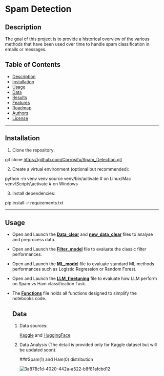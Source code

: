 # Spam Detection

## Description

The goal of this project is to provide a historical overview of the various methods that have been used over time to handle spam classification in emails or messages.

## Table of Contents

- [Description](#description)
- [Installation](#installation)
- [Usage](#usage)
- [Data](#data)
- [Results](#results)
- [Features](#features)
- [Roadmap](#roadmap)
- [Authors](#authors)
- [License](#license)

---

## Installation

1. Clone the repository:

git clone https://github.com/Corrosifu/Spam_Detection.git

2. Create a virtual environment (optional but recommended):

python -m venv venv
source venv/bin/activate # on Linux/Mac
venv\Scripts\activate # on Windows

3. Install dependencies:

pip install -r requirements.txt


---

## Usage

- Open and Launch the [**Data_clear**](https://github.com/Corrosifu/Spam_Detection/blob/main/Data_clear.ipynb) and [**new_data_clear**](https://github.com/Corrosifu/Spam_Detection/blob/main/new_data_clear.ipynb) files to analyse and preprocess data.
- Open and Launch the [**Filter_model**](https://github.com/Corrosifu/Spam_Detection/blob/main/Filter_model.ipynb) file to evaluate the classic filter performances.
- Open and Launch the [**ML_model**](https://github.com/Corrosifu/Spam_Detection/blob/main/ML_model.ipynb) file to evaluate standard ML methods performances such as Logistic Regression or Random Forest.
- Open and Launch the [**LLM_finetuning**](https://github.com/Corrosifu/Spam_Detection/blob/main/LLM_finetuning.ipynb) file to evaluate how LLM perform on Spam vs Ham classification Task.
- The [**Functions**](https://github.com/Corrosifu/Spam_Detection/blob/main/Functions.py) file holds all functions designed to simplify the notebooks code.
  
  ## Data

  1. Data sources:
    
     [Kaggle](https://www.kaggle.com/datasets/abdmental01/email-spam-dedection) and [HuggingFace](https://huggingface.co/datasets/zefang-liu/phishing-email-dataset)

  2. Data Analysis (The detail is provided only for Kaggle dataset but will be updated soon):
 
     ###Spam(1) and Ham(0) distribution 
     
     ![3a878c1d-4020-442a-a522-b8f81afcbd12](https://github.com/user-attachments/assets/55d46441-ad9f-4d07-a2de-da0954634be9)
     
    

     
  
  


